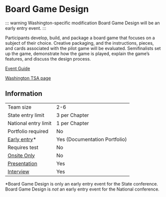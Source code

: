 # Board Game Design

::: warning Washington-specific modification
Board Game Design will be an early entry event.
:::

Participants develop, build, and package a board game that
focuses on a subject of their choice. Creative packaging, and
the instructions, pieces, and cards associated with the pilot
game will be evaluated. Semifinalists set up the game, demonstrate how the game is played, explain the game’s features, and
discuss the design process.

[Event Guide](https://lwsd.sharepoint.com/:b:/r/sites/GR-JHS-TechnologyStudentAssociation-SCA/Shared%20Documents/23-24/Competition/Event%20Guides/HS%20-%20Board%20Game%20Design.pdf)

[Washington TSA page](https://www.washingtontsa.org/high-school-events/board-game-design)

## Information

|                          |                               |
| ------------------------ | ----------------------------- |
| Team size                | 2-6                           |
| State entry limit        | 3 per Chapter                 |
| National entry limit     | 1 per Chapter                 |
| Portfolio required       | No                            |
| [Early entry](/#terms)\* | Yes (Documentation Portfolio) |
| Requires test            | No                            |
| [Onsite Only](/#terms)   | No                            |
| [Presentation](/#terms)  | Yes                           |
| [Interview](/#terms)     | Yes                           |

\*Board Game Design is only an early entry event for the State conference. Board Game Design is _not_ an early entry event for the National conference.
